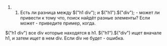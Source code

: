 1. 1. Есть ли разница между $("h1 div"); и $("h1").$("div"); - может ли привести к тому что, поиск найдёт разные элементы?
   Если может - приведите пример, когда.

$("h1 div") все div которые находятся в h1.
$("h1").$("div") ищет вначале h1, и затем ищет в нем div. Если div не будет - ошибка.

